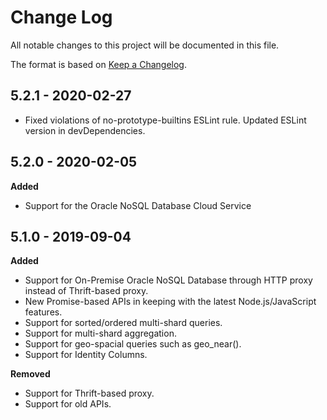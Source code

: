 # Change Log

All notable changes to this project will be documented in this file.

The format is based on [Keep a Changelog](http://keepachangelog.com/).

## 5.2.1 - 2020-02-27

* Fixed violations of no-prototype-builtins ESLint rule.  Updated ESLint
version in devDependencies.

## 5.2.0 - 2020-02-05

**Added**

* Support for the Oracle NoSQL Database Cloud Service

## 5.1.0 - 2019-09-04

**Added**

* Support for On-Premise Oracle NoSQL Database through HTTP proxy instead of
Thrift-based proxy.
* New Promise-based APIs in keeping with the latest Node.js/JavaScript
features.
* Support for sorted/ordered multi-shard queries.
* Support for multi-shard aggregation.
* Support for geo-spacial queries such as geo_near().
* Support for Identity Columns.

**Removed**

* Support for Thrift-based proxy.
* Support for old APIs.
